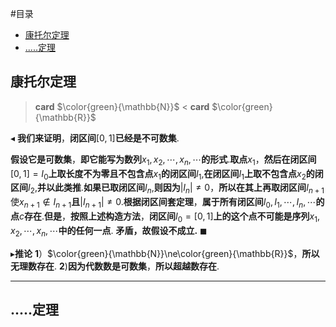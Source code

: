 #目录

- [康托尔定理](#康托尔定理)
- [.....定理](#定理)


##  康托尔定理
> **card** $\color{green}{\mathbb{N}}$ < **card** $\color{green}{\mathbb{R}}$

$\blacktriangleleft$ **我们来证明**，**闭区间**$[0,1]$**已经是不可数集**.

**假设它是可数集**，**即它能写为数列**$x_1,x_2,\cdots,x_n,\cdots$**的形式**.**取点**$x_1$，**然后在闭区间**$[0,1]=I_0$**上取长度不为零且不包含点**$x_1$**的闭区间**$I_1$,**在闭区间**$I_1$**上取不包含点**$x_2$**的闭区间**$I_2$,**并以此类推**.**如果已取闭区间**$I_n$,**则因为**$|I_n|\ne0$，**所以在其上再取闭区间**$I_{n+1}$使$x_{n+1}\notin I_{n+1}$**且**$|I_{n+1}|\ne0$.**根据闭区间套定理**，**属于所有闭区间**$I_0,I_1,\cdots,I_n,\cdots$**的点**$c$**存在**.**但是**，**按照上述构造方法**，**闭区间**$I_0=[0,1]$**上的这个点不可能是序列**$x_1,x_2,\cdots,x_n,\cdots$**中的任何一点**. **矛盾，故假设不成立.**  $\blacksquare$

$\blacktriangleright$**推论**
**1**）$\color{green}{\mathbb{N}}\ne\color{green}{\mathbb{R}}$，**所以无理数存在**.
**2**)**因为代数数是可数集**，**所以超越数存在**. 

---

##   .....定理 
